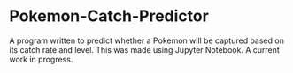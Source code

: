 # Pokemon-Catch-Predictor
A program written to predict whether a Pokemon will be captured based on its catch rate and level. This was made using Jupyter Notebook. A current work in progress.
